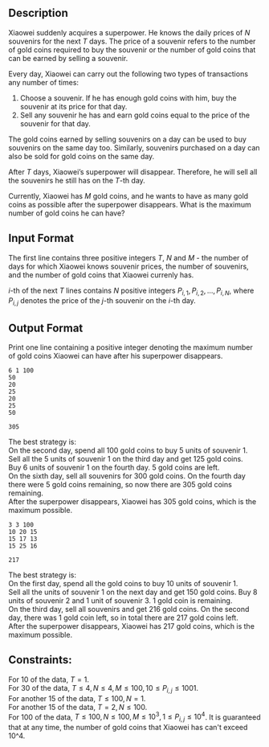 ## Description

Xiaowei suddenly acquires a superpower. He knows the daily prices of $N$ souvenirs for the next $T$ days. The price of a souvenir refers to the number of gold coins required to buy the souvenir or the number of gold coins that can be earned by selling a souvenir.

Every day, Xiaowei can carry out the following two types of transactions any number of times:
1. Choose a souvenir. If he has enough gold coins with him, buy the souvenir at its price for that day.
2. Sell any souvenir he has and earn gold coins equal to the price of the souvenir for that day.

The gold coins earned by selling souvenirs on a day can be used to buy souvenirs on the same day too. Similarly, souvenirs purchased on a day can also be sold for gold coins on the same day.

After $T$ days, Xiaowei’s superpower will disappear. Therefore, he will sell all the souvenirs he still has on the $T$-th day.

Currently, Xiaowei has $M$ gold coins, and he wants to have as many gold coins as possible after the superpower disappears. What is the maximum number of gold coins he can have?

## Input Format

The first line contains three positive integers $T$, $N$ and $M$ - the number of days for which Xiaowei knows souvenir prices, the number of souvenirs, and the number of gold coins that Xiaowei currenly has.

$i$-th of the next $T$ lines contains $N$ positive integers $P_{i, 1}, P_{i, 2}, ..., P_{i, N},$ where $P_{i, j}$ denotes the price of the $j$-th souvenir on the $i$-th day.

## Output Format

Print one line containing a positive integer denoting the maximum number of gold coins Xiaowei can have after his superpower disappears.

```input 1
6 1 100
50
20
25
20
25
50
```
```output1
305
```

The best strategy is:\
On the second day, spend all $100$ gold coins to buy $5$ units of souvenir $1$.\
Sell all the $5$ units of souvenir $1$ on the third day and get $125$ gold coins.\
Buy $6$ units of souvenir $1$ on the fourth day. $5$ gold coins are left.\
On the sixth day, sell all souvenirs for $300$ gold coins. On the fourth day there were $5$ gold coins remaining, so now there are $305$ gold coins remaining.\
After the superpower disappears, Xiaowei has $305$ gold coins, which is the maximum possible.

```input2
3 3 100
10 20 15
15 17 13
15 25 16
```
```output2
217
```

The best strategy is:\
On the first day, spend all the gold coins to buy $10$ units of souvenir $1$.\
Sell all the units of souvenir $1$ on the next day and get $150$ gold coins. Buy $8$ units of souvenir $2$ and $1$ unit of souvenir $3$. $1$ gold coin is remaining.\
On the third day, sell all souvenirs and get $216$ gold coins. On the second day, there was $1$ gold coin left, so in total there are $217$ gold coins left.\
After the superpower disappears, Xiaowei has $217$ gold coins, which is the maximum possible.

## Constraints:

For $10%$ of the data, $T = 1$.\
For $30%$ of the data, $T \le 4, N \le 4, M \le 100, 10 \le P_{i, j} \le 1001$.\
For another $15%$ of the data, $T \le 100, N = 1$.\
For another $15%$ of the data, $T = 2, N \le 100$.\
For $100%$ of the data, $T \le 100, N \le 100, M \le 10^3, 1 \le P_{i, j} \le 10^4$. It is guaranteed that at any time, the number of gold coins that Xiaowei has can't exceed 10^4.
